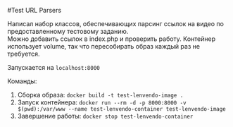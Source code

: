 #Test URL Parsers

Написал набор классов, обеспечивающих парсинг ссылок на видео по предоставленному тестовому заданию.<br>
Можно добавить ссылок в index.php и проверить работу. Контейнер использует volume, так что пересобирать образ каждый раз не требуется.<br>

Запускается на `localhost:8000`

Команды:
1. Сборка образа: `docker build -t test-lenvendo-image .`
2. Запуск контейнера: `docker run --rm -d -p 8000:8000 -v $(pwd):/var/www --name test-lenvendo-container test-lenvendo-image`
3. Завершение работы: `docker stop test-lenvendo-container`
